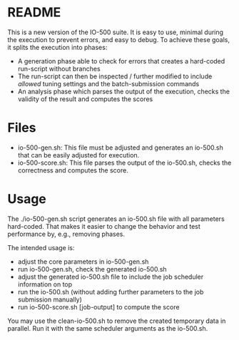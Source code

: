 # README

This is a new version of the IO-500 suite.
It is easy to use, minimal during the execution to prevent errors, and easy to debug.
To achieve these goals, it splits the execution into phases:
 * A generation phase able to check for errors that creates a hard-coded run-script without branches
 * The run-script can then be inspected / further modified to include *allowed* tuning settings and the batch-submission commands
 * An analysis phase which parses the output of the execution, checks the validity of the result and computes the scores

# Files

  * io-500-gen.sh: This file must be adjusted and generates an io-500.sh that can be easily adjusted for execution.
  * io-500-score.sh: This file parses the output of the io-500.sh, checks the correctness and computes the score.

# Usage

The ./io-500-gen.sh script generates an io-500.sh file with all parameters hard-coded.
That makes it easier to change the behavior and test performance by, e.g., removing phases.

The intended usage is:
 - adjust the core parameters in io-500-gen.sh
 - run io-500-gen.sh, check the generated io-500.sh
 - adjust the generated io-500.sh file to include the job scheduler information on top
 - run the io-500.sh (without adding further parameters to the job submission manually)
 - run io-500-score.sh [job-output] to compute the score

You may use the clean-io-500.sh to remove the created temporary data in parallel.
Run it with the same scheduler arguments as the io-500.sh.

